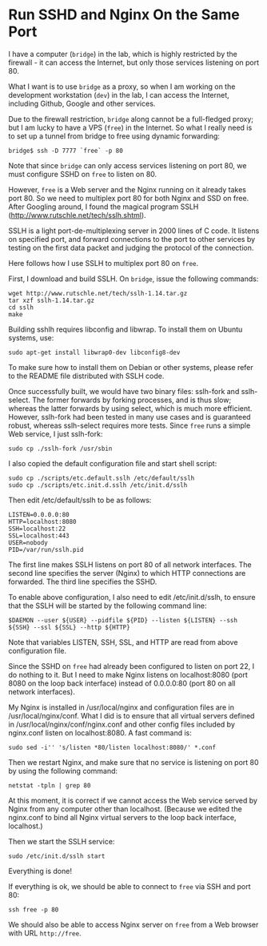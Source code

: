 # Run SSHD and Nginx On the Same Port

I have a computer (`bridge`) in the lab, which is highly restricted by the firewall - it can access the Internet, but only those services listening on port 80.

What I want is to use `bridge` as a proxy, so when I am working on the development workstation (`dev`) in the lab, I can access the Internet, including Github, Google and other services.

Due to the firewall restriction, `bridge` along cannot be a full-fledged proxy; but I am lucky to have a VPS (`free`) in the Internet. So what I really need is to set up a tunnel from bridge to free using dynamic forwarding:

    bridge$ ssh -D 7777 `free` -p 80

Note that since `bridge` can only access services listening on port 80, we must configure SSHD on `free` to listen on 80.

However, `free` is a Web server and the Nginx running on it already takes port 80.  So we need to multiplex port 80 for both Nginx and SSD on free.  After Googling around, I found the magical program SSLH (http://www.rutschle.net/tech/sslh.shtml).

SSLH is a light port-de-multiplexing server in 2000 lines of C code.  It listens on specified port, and forward connections to the port to other services by testing on the first data packet and judging the protocol of the connection.

Here follows how I use SSLH to multiplex port 80 on `free`.

First, I download and build SSLH. On `bridge`, issue the following commands:

    wget http://www.rutschle.net/tech/sslh-1.14.tar.gz
    tar xzf sslh-1.14.tar.gz
    cd sslh
    make

Building sshlh requires libconfig and libwrap. To install them on Ubuntu systems, use:

    sudo apt-get install libwrap0-dev libconfig8-dev

To make sure how to install them on Debian or other systems, please refer to the README file distributed with SSLH code.

Once successfully built, we would have two binary files: sslh-fork and sslh-select.  The former forwards by forking processes, and is thus slow; whereas the latter forwards by using select, which is much more efficient.  However, sslh-fork had been tested in many use cases and is guaranteed robust, whereas sslh-select requires more tests.  Since `free` runs a simple Web service, I just sslh-fork:

    sudo cp ./sslh-fork /usr/sbin

I also copied the default configuration file and start shell script:

    sudo cp ./scripts/etc.default.sslh /etc/default/sslh
    sudo cp ./scripts/etc.init.d.sslh /etc/init.d/sslh

Then edit /etc/default/sslh to be as follows:

    LISTEN=0.0.0.0:80
    HTTP=localhost:8080
    SSH=localhost:22
    SSL=localhost:443
    USER=nobody
    PID=/var/run/sslh.pid

The first line makes SSLH listens on port 80 of all network interfaces.  The second line specifies the server (Nginx) to which HTTP connections are forwarded.  The third line specifies the SSHD.

To enable above configuration, I also need to edit /etc/init.d/sslh, to ensure that the SSLH will be started by the following command line:

    $DAEMON --user ${USER} --pidfile ${PID} --listen ${LISTEN} --ssh ${SSH} --ssl ${SSL} --http ${HTTP}

Note that variables LISTEN, SSH, SSL, and HTTP are read from above configuration file.

Since the SSHD on `free` had already been configured to listen on port 22, I do nothing to it.  But I need to make Nginx listens on localhost:8080 (port 8080 on the loop back interface) instead of 0.0.0.0:80 (port 80 on all network interfaces).

My Nginx is installed in /usr/local/nginx and configuration files are in /usr/local/nginx/conf.  What I did is to ensure that all virtual servers defined in /usr/local/nginx/conf/nginx.conf and other config files included by nginx.conf listen on localhost:8080.  A fast command is:

    sudo sed -i'' 's/listen *80/listen localhost:8080/' *.conf

Then we restart Nginx, and make sure that no service is listening on port 80 by using the following command:

    netstat -tpln | grep 80

At this moment, it is correct if we cannot access the Web service served by Nginx from any computer other than localhost. (Because we edited the nginx.conf to bind all Nginx virtual servers to the loop back interface, localhost.)

Then we start the SSLH service:

    sudo /etc/init.d/sslh start

Everything is done!

If everything is ok, we should be able to connect to `free` via SSH and port 80:

    ssh free -p 80

We should also be able to access Nginx server on `free` from a Web browser with URL `http://free`.

